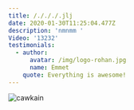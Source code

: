 ```yaml
---
title: /./././.jlj
date: 2020-01-30T11:25:04.477Z
description: 'nmnmm '
Video: '13232'
testimonials:
  - author:
      avatar: /img/logo-rohan.jpg
      name: Emmet
    quote: Everything is awesome!
---
```

![cawkain](/img/logo-rohan.jpg "mnbvcxz")
